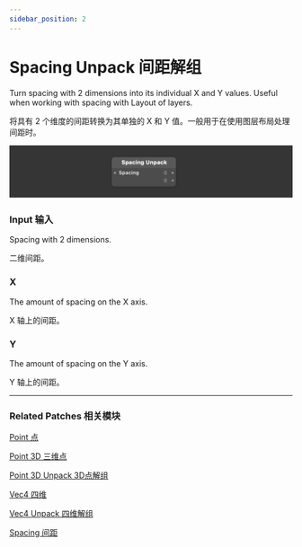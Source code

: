 ```yaml
---
sidebar_position: 2
---
```


# Spacing Unpack 间距解组

Turn spacing with 2 dimensions into its individual X and Y values. Useful when working with spacing with Layout of layers.

将具有 2 个维度的间距转换为其单独的 X 和 Y 值。一般用于在使用图层布局处理间距时。

![Image](./../../../static/img/docs/Utility/spacing-unpack.png)

### Input 输入

Spacing with 2 dimensions.

二维间距。

### X

The amount of spacing on the X axis.

X 轴上的间距。

### Y

The amount of spacing on the Y axis.

Y 轴上的间距。

------

### Related Patches 相关模块

[Point 点](./Point.md)

[Point 3D 三维点](./Point%203D.md)

[Point 3D Unpack 3D点解组](./Point%203D%20Unpack.md)

[Vec4 四维](./Vec4.md)

[Vec4 Unpack 四维解组](./Vec4%20Unpack.md)

[Spacing 间距](./Spacing.md)
